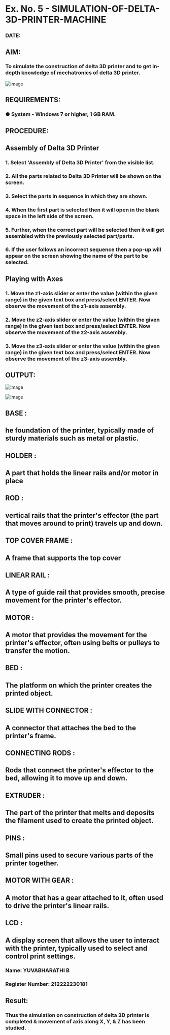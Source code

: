 # Ex. No. 5 - SIMULATION-OF-DELTA-3D-PRINTER-MACHINE

### DATE: 
## AIM:
### To simulate the construction of delta 3D printer and to get in-depth knowledge of mechatronics of delta 3D printer.

![image](https://github.com/Sellakumar1987/Ex.-No.-5---SIMULATION-OF-DELTA-3D-PRINTER-MACHINE/assets/113594316/c784471e-098f-456d-9c1b-e9f0ce56cc9b)

## REQUIREMENTS:
### ●	System - Windows 7 or higher, 1 GB RAM.

## PROCEDURE:

## Assembly of Delta 3D Printer
### 1.	Select 'Assembly of Delta 3D Printer' from the visible list.
### 2.	All the parts related to Delta 3D Printer will be shown on the screen.
### 3.	Select the parts in sequence in which they are shown.
### 4.	When the first part is selected then it will open in the blank space in the left side of the screen.
### 5.	Further, when the correct part will be selected then it will get assembled with the previously selected part/parts.
### 6.	If the user follows an incorrect sequence then a pop-up will appear on the screen showing the name of the part to be selected.

## Playing with Axes
### 1.	Move the z1-axis slider or enter the value (within the given range) in the given text box and press/select ENTER. Now observe the movement of the z1-axis assembly.
### 2.	Move the z2-axis slider or enter the value (within the given range) in the given text box and press/select ENTER. Now observe the movement of the z2-axis assembly.
### 3.	Move the z3-axis slider or enter the value (within the given range) in the given text box and press/select ENTER. Now observe the movement of the z3-axis assembly.

## OUTPUT:
![image](https://github.com/Sellakumar1987/Ex.-No.-5---SIMULATION-OF-DELTA-3D-PRINTER-MACHINE/assets/113594316/10304caa-3e0f-4c4a-bd73-3cadb477a64b)

![image](https://github.com/Sellakumar1987/Ex.-No.-5---SIMULATION-OF-DELTA-3D-PRINTER-MACHINE/assets/113594316/1f3e6b6d-0724-41dc-b7d2-15516060d066)

## BASE :
## he foundation of the printer, typically made of sturdy materials such as metal or plastic.
## HOLDER :
## A part that holds the linear rails and/or motor in place
## ROD :
## vertical rails that the printer's effector (the part that moves around to print) travels up and down.
## TOP COVER FRAME :
## A frame that supports the top cover
## LINEAR RAIL :
## A type of guide rail that provides smooth, precise movement for the printer's effector.
## MOTOR :
## A motor that provides the movement for the printer's effector, often using belts or pulleys to transfer the motion.
## BED :
## The platform on which the printer creates the printed object.
## SLIDE WITH CONNECTOR :
## A connector that attaches the bed to the printer's frame.
## CONNECTING RODS :
## Rods that connect the printer's effector to the bed, allowing it to move up and down.
## EXTRUDER :
## The part of the printer that melts and deposits the filament used to create the printed object.
## PINS :
## Small pins used to secure various parts of the printer together.
## MOTOR WITH GEAR :
## A motor that has a gear attached to it, often used to drive the printer's linear rails.
## LCD :
## A display screen that allows the user to interact with the printer, typically used to select and control print settings.

### Name: YUVABHARATHI B
### Register Number: 212222230181

## Result: 
### Thus the simulation on construction of delta 3D printer is completed & movement of axis along X, Y, & Z has been studied.
